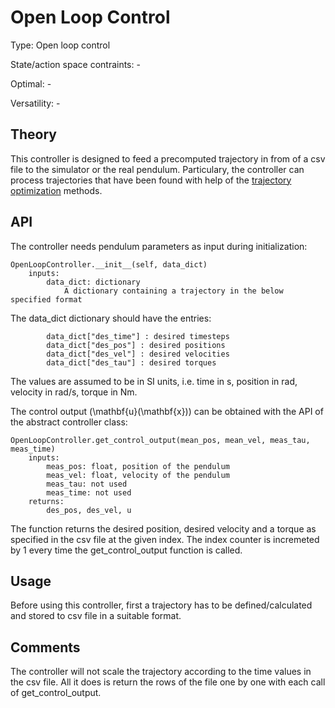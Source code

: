 #  Open Loop Control #

Type: Open loop control

State/action space contraints: -

Optimal: -

Versatility: -

## Theory #

This controller is designed to feed a precomputed trajectory
 in from of a csv file to the simulator or the real pendulum. Particulary, the controller can process trajectories that have been found with help of the [trajectory optimization](https://github.com/dfki-ric-underactuated-lab/torque_limited_simple_pendulum/tree/master/software/python/simple_pendulum/trajectory_optimization) methods.

## API

The controller needs pendulum parameters as input during initialization:

    OpenLoopController.__init__(self, data_dict)
        inputs:
            data_dict: dictionary
                A dictionary containing a trajectory in the below specified format

The data_dict dictionary should have the entries:

            data_dict["des_time"] : desired timesteps
            data_dict["des_pos"] : desired positions
            data_dict["des_vel"] : desired velocities
            data_dict["des_tau"] : desired torques

The values are assumed to be in SI units, i.e. time in s, position in rad, velocity in rad/s, torque in Nm.

The control output \(\mathbf{u}(\mathbf{x})\) can be obtained with the API of the abstract controller class:

    OpenLoopController.get_control_output(mean_pos, mean_vel, meas_tau, meas_time)
        inputs:
            meas_pos: float, position of the pendulum
            meas_vel: float, velocity of the pendulum
            meas_tau: not used
            meas_time: not used
        returns:
            des_pos, des_vel, u

The function returns the desired position, desired velocity and a torque as specified in the csv file at the given index. The index counter is incremeted by 1 every time the get_control_output function is called.

## Usage #

Before using this controller, first a trajectory has to be defined/calculated
and stored to csv file in a suitable format.

## Comments

The controller will not scale the trajectory according to the time values in the csv file. All it does is return the rows of the file one by one with each call of get_control_output.

